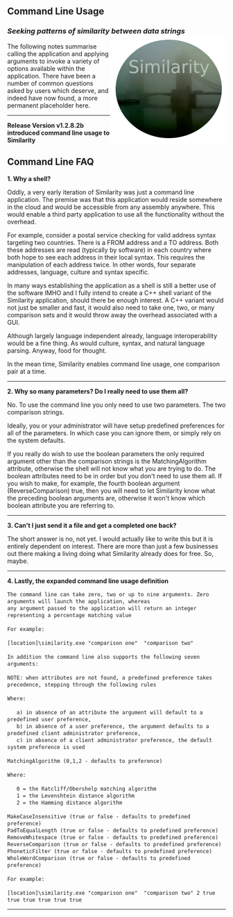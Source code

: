  <link rel="stylesheet" type="text/css" href="pretagwordwrap.css" media="screen">

## Command Line Usage
### *Seeking patterns of similarity between data strings* <img align="right" src="../images/NAVSimilarityLogoSmall.png">
The following notes summarise calling the application and applying arguments to invoke a variety of options available within the application.  There have been a number of
common questions asked by users which deserve, and indeed have now found, a more permanent placeholder here.
***
 
**Release Version v1.2.8.2b introduced command line usage to Similarity**

## Command Line FAQ
**1. Why a shell?**

  Oddly, a very early iteration of Similarity was just a command line application.  The premise was that this application would reside somewhere in the cloud and
  would be accessible from any assembly anywhere. This would enable a third party application to use all the functionality without the overhead.

  For example, consider a postal service checking for valid address syntax targeting two countries. There is a FROM address and a TO address. Both these addresses
  are read (typically by software) in each country where both hope to see each address in their local syntax.  This requires the manipulation of each address twice.
  In other words, four separate addresses, language, culture and syntax specific.

  In many ways establishing the application as a shell is still a better use of the software IMHO and I fully intend to create a C++ shell variant of the Similarity
  application, should there be enough interest. A C++ variant would not just be smaller and fast, it would also need to take one, two, or many comparison sets and
  it would throw away the overhead associated with a GUI.  

  Although largely language independent already, language interoperability would be a fine thing.  As would culture, syntax, and natural language parsing.
  Anyway, food for thought.

  In the mean time, Similarity enables command line usage, one comparison pair at a time.
***

**2. Why so many parameters? Do I really need to use them all?**

No. To use the command line you only need to use two parameters.  The two comparison strings.

Ideally, you or your administrator will have setup predefined preferences for all of the parameters. In which case you can ignore them, or simply rely on the
system defaults.

If you really do wish to use the boolean parameters the only required argument other than the comparison strings is the MatchingAlgorithm attribute, otherwise the
shell will not know what you are trying to do. The boolean attributes need to be in order but you don't need to use them all.  If you wish to make, for example, the
fourth boolean argument (ReverseComparison) true, then you will need to let Similarity know what the preceding boolean arguments are, otherwise it won't know which
boolean attribute you are referring to.
***

**3. Can't I just send it a file and get a completed one back?**  

The short answer is no, not yet. I would actually like to write this but it is entirely dependent on interest.  There are more than just a few businesses out there
making a living doing what Similarity already does for free.  So, maybe.
***

**4. Lastly, the expanded command line usage definition**

	The command line can take zero, two or up to nine arguments. Zero arguments will launch the application, whereas
	any argument passed to the application will return an integer representing a percentage matching value

	For example:

	[location]\similarity.exe "comparison one"  "comparison two"

	In addition the command line also supports the following seven arguments:

	NOTE: when attributes are not found, a predefined preference takes precedence, stepping through the following rules

	Where:

	   a) in absence of an attribute the argument will default to a predefined user preference,
	   b) in absence of a user preference, the argument defaults to a predefined client administrator preference,
	   c) in absence of a client administrator preference, the default system preference is used

	MatchingAlgorithm (0,1,2 - defaults to preference)

	Where:

	   0 = the Ratcliff/Obershelp matching algorithm
	   1 = the Levenshtein distance algorithm
	   2 = the Hamming distance algorithm

	MakeCaseInsensitive (true or false - defaults to predefined preference)
	PadToEqualLength (true or false - defaults to predefined preference)
	RemoveWhitespace (true or false - defaults to predefined preference)
	ReverseComparison (true or false - defaults to predefined preference)
	PhoneticFilter (true or false - defaults to predefined preference)
	WholeWordComparison (true or false - defaults to predefined preference)

	For example:

	[location]\similarity.exe "comparison one"  "comparison two" 2 true true true true true true

***
